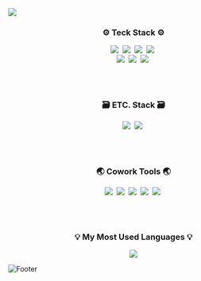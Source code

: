 <img src="https://capsule-render.vercel.app/api?type=waving&color=auto&height=250&section=header&text=Hello,%20I'm%20GyeongMi🥰&fontSize=40" />

<br/>

<div align="center">
  <h3>⚙️ Teck Stack ⚙️</h3>
  <img src="https://img.shields.io/badge/Python-3766AB?style=flat&logo=Python&logoColor=white"/></a>&nbsp 
  <img src="https://img.shields.io/badge/JavaScript-F7DF1E?style=flat&logo=JavaScript&logoColor=white"/></a>&nbsp
  <img src="https://img.shields.io/badge/HTML5-E34F26?style=flat&logo=HTML5&logoColor=white"/></a>&nbsp
  <img src="https://img.shields.io/badge/CSS3-1572B6?style=flat&logo=CSS3&logoColor=white"/></a>&nbsp
  <br/>
  <img src="https://img.shields.io/badge/React-61DAFB?style=flat&logo=React&logoColor=white"/></a>&nbsp
  <img src="https://img.shields.io/badge/Redux-764ABC?style=flat&logo=Redux&logoColor=white"/></a>&nbsp
  <img src="https://img.shields.io/badge/styled components-DB7093?style=flat&logo=styled components&logoColor=white"/></a>&nbsp
</div>

<br/><br/>

<div align="center">
  <h3>🗃️ ETC. Stack 🗃️</h3>
  <img src="https://img.shields.io/badge/Amazon AWS-232F3E?style=flat&logo=Amazon AWS&logoColor=white"/></a>&nbsp
  <img src="https://img.shields.io/badge/Bootstrap-7952B3?style=flat&logo=Bootstrap&logoColor=white"/></a>&nbsp
</div>

<br/><br/>

<div align="center">
  <h3>🌏 Cowork Tools 🌏</h3>
  <img src="https://img.shields.io/badge/GitHub-000000?style=flat&logo=github&logoColor=white"/></a>&nbsp
  <img src="https://img.shields.io/badge/Notion-000000?style=flat&logo=Notion&logoColor=white"/></a>&nbsp 
  <img src="https://img.shields.io/badge/Slack-4A154B?style=flat&logo=Slack&logoColor=white"/></a>&nbsp
  <img src="https://img.shields.io/badge/Skype-00AFF0?style=flat&logo=Skype&logoColor=white"/></a>&nbsp 
  <img src="https://img.shields.io/badge/Zoom-2D8CFF?style=flat&logo=Zoom&logoColor=white"/></a>&nbsp

</div>

<br/><br/>

<h3 align="center">💡 My Most Used Languages 💡</h3>
<p align="center">
  <a href="https://github.com/Lmi1017">
    <img align="center" src="https://github-readme-stats.vercel.app/api/top-langs/?username=Lmi1017&layout=compact&show_icons=true&show_owner=ture&hide_title=true&theme=nord&hide=Objective%2DC,c,scss,shell,ruby" />
  </a>
</p>

![Footer](https://capsule-render.vercel.app/api?type=waving&color=auto&height=100&section=footer)
